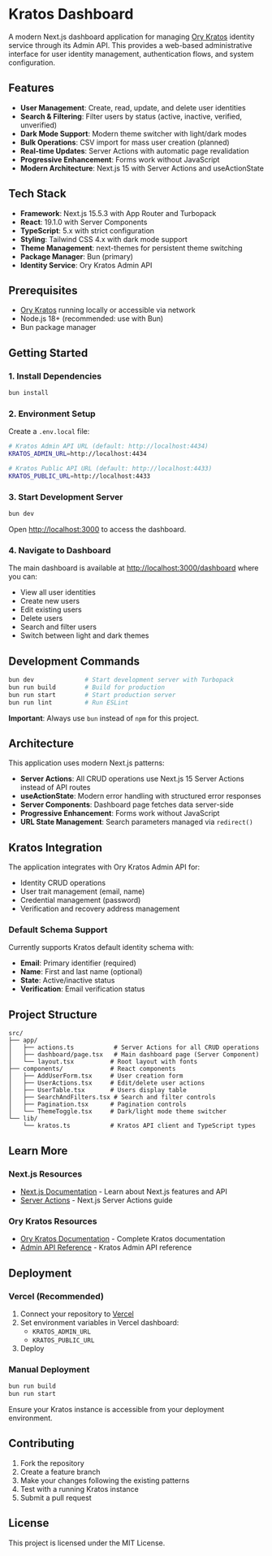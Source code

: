 # Kratos Dashboard

A modern Next.js dashboard application for managing [Ory Kratos](https://www.ory.sh/kratos/) identity service through its Admin API. This provides a web-based administrative interface for user identity management, authentication flows, and system configuration.

## Features

- **User Management**: Create, read, update, and delete user identities
- **Search & Filtering**: Filter users by status (active, inactive, verified, unverified)
- **Dark Mode Support**: Modern theme switcher with light/dark modes
- **Bulk Operations**: CSV import for mass user creation (planned)
- **Real-time Updates**: Server Actions with automatic page revalidation
- **Progressive Enhancement**: Forms work without JavaScript
- **Modern Architecture**: Next.js 15 with Server Actions and useActionState

## Tech Stack

- **Framework**: Next.js 15.5.3 with App Router and Turbopack
- **React**: 19.1.0 with Server Components
- **TypeScript**: 5.x with strict configuration
- **Styling**: Tailwind CSS 4.x with dark mode support
- **Theme Management**: next-themes for persistent theme switching
- **Package Manager**: Bun (primary)
- **Identity Service**: Ory Kratos Admin API

## Prerequisites

- [Ory Kratos](https://www.ory.sh/kratos/) running locally or accessible via network
- Node.js 18+ (recommended: use with Bun)
- Bun package manager

## Getting Started

### 1. Install Dependencies

```bash
bun install
```

### 2. Environment Setup

Create a `.env.local` file:

```bash
# Kratos Admin API URL (default: http://localhost:4434)
KRATOS_ADMIN_URL=http://localhost:4434

# Kratos Public API URL (default: http://localhost:4433)
KRATOS_PUBLIC_URL=http://localhost:4433
```

### 3. Start Development Server

```bash
bun dev
```

Open [http://localhost:3000](http://localhost:3000) to access the dashboard.

### 4. Navigate to Dashboard

The main dashboard is available at [http://localhost:3000/dashboard](http://localhost:3000/dashboard) where you can:

- View all user identities
- Create new users
- Edit existing users
- Delete users
- Search and filter users
- Switch between light and dark themes

## Development Commands

```bash
bun dev              # Start development server with Turbopack
bun run build        # Build for production
bun run start        # Start production server
bun run lint         # Run ESLint
```

**Important**: Always use `bun` instead of `npm` for this project.

## Architecture

This application uses modern Next.js patterns:

- **Server Actions**: All CRUD operations use Next.js 15 Server Actions instead of API routes
- **useActionState**: Modern error handling with structured error responses
- **Server Components**: Dashboard page fetches data server-side
- **Progressive Enhancement**: Forms work without JavaScript
- **URL State Management**: Search parameters managed via `redirect()`

## Kratos Integration

The application integrates with Ory Kratos Admin API for:

- Identity CRUD operations
- User trait management (email, name)
- Credential management (password)
- Verification and recovery address management

### Default Schema Support

Currently supports Kratos default identity schema with:

- **Email**: Primary identifier (required)
- **Name**: First and last name (optional)
- **State**: Active/inactive status
- **Verification**: Email verification status

## Project Structure

```
src/
├── app/
│   ├── actions.ts           # Server Actions for all CRUD operations
│   ├── dashboard/page.tsx   # Main dashboard page (Server Component)
│   └── layout.tsx          # Root layout with fonts
├── components/             # React components
│   ├── AddUserForm.tsx     # User creation form
│   ├── UserActions.tsx     # Edit/delete user actions
│   ├── UserTable.tsx       # Users display table
│   ├── SearchAndFilters.tsx # Search and filter controls
│   ├── Pagination.tsx      # Pagination controls
│   └── ThemeToggle.tsx     # Dark/light mode theme switcher
└── lib/
    └── kratos.ts           # Kratos API client and TypeScript types
```

## Learn More

### Next.js Resources

- [Next.js Documentation](https://nextjs.org/docs) - Learn about Next.js features and API
- [Server Actions](https://nextjs.org/docs/app/building-your-application/data-fetching/server-actions-and-mutations) - Next.js Server Actions guide

### Ory Kratos Resources

- [Ory Kratos Documentation](https://www.ory.sh/kratos/docs/) - Complete Kratos documentation
- [Admin API Reference](https://www.ory.sh/kratos/docs/reference/api) - Kratos Admin API reference

## Deployment

### Vercel (Recommended)

1. Connect your repository to [Vercel](https://vercel.com)
2. Set environment variables in Vercel dashboard:
   - `KRATOS_ADMIN_URL`
   - `KRATOS_PUBLIC_URL`
3. Deploy

### Manual Deployment

```bash
bun run build
bun run start
```

Ensure your Kratos instance is accessible from your deployment environment.

## Contributing

1. Fork the repository
2. Create a feature branch
3. Make your changes following the existing patterns
4. Test with a running Kratos instance
5. Submit a pull request

## License

This project is licensed under the MIT License.

